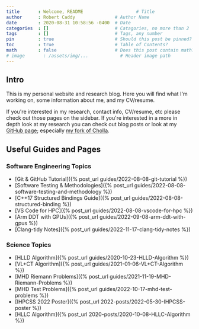 ```yaml
---
title       : Welcome, README                    # Title
author      : Robert Caddy               # Author Name
date        : 2020-08-31 10:58:56 -0400  # Date
categories  : []                         # Catagories, no more than 2
tags        : []                         # Tags, any number
pin         : true                       # Should this post be pinned?
toc         : true                       # Table of Contents?
math        : false                      # Does this post contain math?
# image       : /assets/img/...            # Header image path
---
```


## Intro

This is my personal website and research blog. Here you will find what I'm
working on, some information about me, and my CV/resume.

If you're interested in my research, contact info, CV/resume, etc please check
out those pages on the sidebar. If you're interested in a more in depth look at
my research you can check out blog posts or look at my [GitHub
page](https://github.com/bcaddy); especially
[my fork of Cholla](https://github.com/bcaddy/cholla).

## Useful Guides and Pages

### Software Engineering Topics

- [Git & GitHub Tutorial]({% post_url guides/2022-08-08-git-tutorial %})
- [Software Testing & Methodologies]({% post_url guides/2022-08-08-software-testing-and-methodology %})
- [C++17 Structured Bindings Guide]({% post_url guides/2022-08-08-structured-binding %})
- [VS Code for HPC]({% post_url guides/2022-08-08-vscode-for-hpc %})
- [Arm DDT with GPUs]({% post_url guides/2022-09-08-arm-ddt-with-gpus %})
- [Clang-tidy Notes]({% post_url guides/2022-11-17-clang-tidy-notes %})

### Science Topics

- [HLLD Algorithm]({% post_url guides/2020-10-23-HLLD-Algorithm %})
- [VL+CT Algorithm]({% post_url guides/2021-01-06-VL+CT-Algorithm %})
- [MHD Riemann Problems]({% post_url guides/2021-11-19-MHD-Riemann-Problems %})
- [MHD Test Problems]({% post_url guides/2022-10-17-mhd-test-problems %})
- [IHPCSS 2022 Poster]({% post_url 2022-posts/2022-05-30-IHPCSS-poster %})
- [HLLC Algorithm]({% post_url 2020-posts/2020-10-08-HLLC-Algorithm %})
